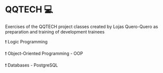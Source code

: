 # QQTECH 💻

Exercises of the QQTECH project classes created by Lojas Quero-Quero as preparation and training of development trainees

❗ Logic Programming 

❗ Object-Oriented Programming - OOP

❗ Databases - PostgreSQL

